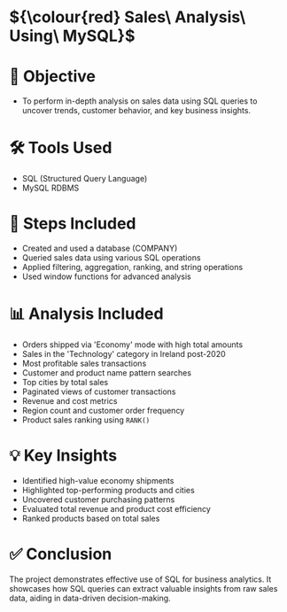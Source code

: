 # ${\colour{red} Sales\ Analysis\ Using\ MySQL}$

# 📌 Objective

- To perform in-depth analysis on sales data using SQL queries to uncover trends, customer behavior, and key business insights.

# 🛠 Tools Used

- SQL (Structured Query Language)
- MySQL RDBMS

# 🔄 Steps Included

- Created and used a database (COMPANY)
- Queried sales data using various SQL operations
- Applied filtering, aggregation, ranking, and string operations
- Used window functions for advanced analysis

# 📊 Analysis Included

- Orders shipped via 'Economy' mode with high total amounts
- Sales in the 'Technology' category in Ireland post-2020
- Most profitable sales transactions
- Customer and product name pattern searches
- Top cities by total sales
- Paginated views of customer transactions
- Revenue and cost metrics
- Region count and customer order frequency
- Product sales ranking using `RANK()`

# 💡 Key Insights

- Identified high-value economy shipments
- Highlighted top-performing products and cities
- Uncovered customer purchasing patterns
- Evaluated total revenue and product cost efficiency
- Ranked products based on total sales

# ✅ Conclusion

The project demonstrates effective use of SQL for business analytics. It showcases how SQL queries can extract valuable insights from raw sales data, aiding in data-driven decision-making.

